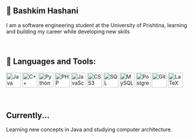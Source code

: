 ## 💾 Bashkim Hashani

I am a software engineering student at the University of Prishtina, learning and building my career while developing new skills

</br>

## 🔧 Languages and Tools:

<p align="left">
  <img alt="Java" width="40" height="40" src="https://cdn.jsdelivr.net/gh/devicons/devicon/icons/java/java-original.svg"/>
  <img alt="C++" width="40" height="40" src="https://cdn.jsdelivr.net/gh/devicons/devicon/icons/cplusplus/cplusplus-original.svg" />
  <img alt="Python" width="40" height="40" src="https://cdn.jsdelivr.net/gh/devicons/devicon/icons/python/python-original.svg"/>
  <img alt="PHP" width="40" height="40" src="https://cdn.jsdelivr.net/gh/devicons/devicon/icons/php/php-original.svg"/>
  <img alt="JavaScript" width="40" height="40" src="https://cdn.jsdelivr.net/gh/devicons/devicon/icons/javascript/javascript-original.svg"/>
  <img alt="CSS3" width="40" height="40" src="https://cdn.jsdelivr.net/gh/devicons/devicon/icons/css3/css3-original.svg"/>
  <img alt="SQL Server" width="40" height="40" src="https://cdn.jsdelivr.net/gh/devicons/devicon/icons/microsoftsqlserver/microsoftsqlserver-plain.svg"/>
  <img alt="MySQL" width="40" height="40" src="https://cdn.jsdelivr.net/gh/devicons/devicon/icons/mysql/mysql-original.svg"/>
  <img alt="PostgreSQL" width="40" height="40" src="https://cdn.jsdelivr.net/gh/devicons/devicon/icons/postgresql/postgresql-original.svg"/>
  <img alt="Git" width="40" height="40" src="https://cdn.jsdelivr.net/gh/devicons/devicon/icons/git/git-original.svg"/>
  <img alt="LaTeX" width="40" height="40" src="https://cdn.jsdelivr.net/gh/devicons/devicon/icons/latex/latex-original.svg"/>

  
</p>


</br>

## Currently... 

Learning new concepts in Java and studying computer architecture.


<!--
**bashkimhashani/bashkimhashani** is a ✨ _special_ ✨ repository because its `README.md` (this file) appears on your GitHub profile.

Here are some ideas to get you started:

- 🔭 I’m currently working on ...
- 🌱 I’m currently learning ...
- 👯 I’m looking to collaborate on ...
- 🤔 I’m looking for help with ...
- 💬 Ask me about ...
- 📫 How to reach me: ...
- 😄 Pronouns: ...
- ⚡ Fun fact: ...
-->
